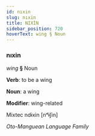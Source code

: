 ```yaml
---
id: nıxin
slug: nıxin
title: NIXİN
sidebar_position: 720
hoverText: wing § Noun
---
```


### nıxin

*wing* **§** Noun

**Verb**: to be a wing

**Noun**: a wing

**Modifier**: wing-related

Mixtec ndɨxin [nᵈɨʃin]

*Oto-Manguean Language Family*